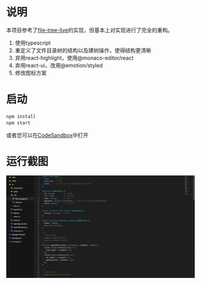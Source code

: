 # 说明

本项目参考了[file-tree-live](https://codesandbox.io/s/file-tree-live-84jkx)的实现，但基本上对实现进行了完全的重构。

1. 使用typescript
2. 重定义了文件目录树的结构以及建树操作，使得结构更清晰
3. 弃用react-highlight，使用@monaco-editor/react
4. 弃用react-ui，改用@emotion/styled
5. 修改图标方案


# 启动

```bash
npm install
npm start
```

或者您可以在[CodeSandbox](https://codesandbox.io/s/react-monaco-file-tree-ww9kis)中打开

# 运行截图

![img](./screenshot.png)
